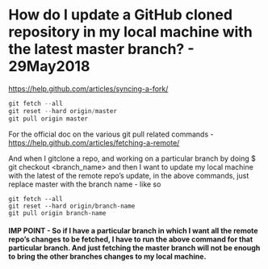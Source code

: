 # How do I update a GitHub cloned repository in my local machine with the latest master branch? - 29May2018

https://help.github.com/articles/syncing-a-fork/

```js
git fetch --all
git reset --hard origin/master
git pull origin master
```

For the official doc on the various git pull related commands - https://help.github.com/articles/fetching-a-remote/

And when I gitclone a repo, and working on a particular branch by doing $ git checkout <branch_name> and then I want to update my local machine with the latest of the remote repo’s update, in the above commands, just replace master with the branch name - like so

```
git fetch --all
git reset --hard origin/branch-name
git pull origin branch-name

```

#### IMP POINT - So if I have a particular branch in which I want all the remote repo’s changes to be fetched, I have to run the above command for that particular branch. And just fetching the master branch will not be enough to bring the other branches changes to my local machine.